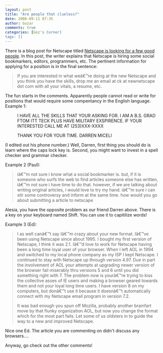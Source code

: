 ```yaml
---
layout: post
title: "Are people that clueless?"
date: 2006-09-11 07:35
author: Gozar
comments: true
categories: [Goz's Corner]
tags: []
---
```

There is a blog post for Netscape titled <a href="http://www.sampletheweb.com/2006/08/21/netscape-is-looking-for-a-few-good-people/">Netscape is looking for a few good people</a>. In this post, the writer explains that Netscape is hiring some social bookmarkers, editors, programmers, etc. The pertinent information for applying for a position is in the final sentence:
<blockquote>If you are interested in what weâ€™re doing at the new Netscape and you think you have the skills, drop me an email at ck at newnetscape dot com with all your vitals, a resume, etc.</blockquote>
The fun starts in the comments. Apparently people cannot read or write for positions that would require some compentancy in the English language.

<!--more-->Example 1:
<p style="margin-left: 40px">I HAVE ALL THE SKILLS THAT YOUR ASKING FOR. I AM A B.S. GRAD FTOM ITT TECK PLUS HAVE MILITARY EXSPIRENCE. IF YOUR INTERESTED CALL ME AT (253)XXX-XXXX</p>

<p style="margin-left: 40px">THANK YOU FOR YOUR TIME.
DARREN MICELI

(I edited out his phone number.) Well, Darren, first thing you should do is learn where the caps lock key is. Second, you might want to invest in a spell checker and grammar checker.

Example 2 (Paul):
<blockquote>iâ€™m not sure i know what a social bookmarker is. but, if it is someone who surfs the web to find articles someone else has written, iâ€™m not sure i have time to do that. however, if we are talking about writing original articles, i would love to try my hand. iâ€™m sure i can stir some controversy and inform at the same time. how would you go about submitting a article to netscape</blockquote>
Alesia, you have the opposite problem as our friend Darren above. There is a key on your keyboard named Shift. You can use it to capitilize words!

Example 3 (Ed):
<blockquote>I as well canâ€™t say Iâ€™m crazy about your new format. Iâ€™ve been using Netscape since about 1995. I bought my first version of Netscape, I think it was 2.1. Iâ€™d love to work for Netscape having been a long time loyal user of your browser. When I left AOL in 1994 and switched to my local phone company as my ISP I kept Netscape. I continued to stay with Netscape up through version 4.97. Due in part the involvement of AOL your attempts at upgrading newer version of the browser fail miserably thru versions 5 and 6 until you did something right with 7. The problem now is yourâ€™re trying to kiss the collective asses of IE users and making a browser geared towards them and not your loyal long time users. I have version 8 on my computers, but donâ€™t use it because it doesnâ€™t automatically connect with my Netscape email program in version 7.2.

It was bad enough you spun off Mozilla, probably another brainfart move by that flunky organization AOL, but now you change the format which for the most part fails. Let some of us oldsters in to guide the way to a new and improved Netscape.</blockquote>
Nice one Ed. The article you are commenting on didn't discuss any browsers....

Anyway, go check out the other comments!
